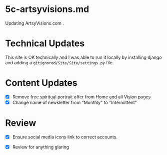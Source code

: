 
# 5c-artsyvisions.md

Updating ArtsyVisions.com .

# Technical Updates

This site is OK technically and I was able to run it locally by installing django and adding a `gitignored/Site/Site/settings.py` file.

# Content Updates

- [x] Remove free spiritual portrait offer from Home and all Vision pages
- [x] Change name of newsletter from "Monthly" to "Intermittent"

# Review

- [x] Ensure social media icons link to correct accounts.
- [x] Review for anything glaring

